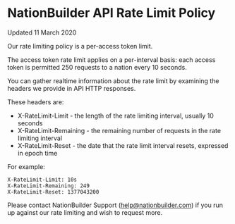 NationBuilder API Rate Limit Policy
===================================

Updated 11 March 2020

Our rate limiting policy is a per-access token limit.

The access token rate limit applies on a per-interval basis: each access token is permitted 250 requests to a nation every 10 seconds.

You can gather realtime information about the rate limit by examining the headers we provide in API HTTP responses.

These headers are:

* X-RateLimit-Limit - the length of the rate limiting interval, usually 10 seconds
* X-RateLimit-Remaining - the remaining number of requests in the rate limiting interval
* X-RateLimit-Reset - the date that the rate limit interval resets, expressed in epoch time

For example:

```
X-RateLimit-Limit: 10s
X-RateLimit-Remaining: 249
X-RateLimit-Reset: 1377043200
```

Please contact NationBuilder Support (help@nationbuilder.com) if you run up against our rate limiting and wish to request more.

